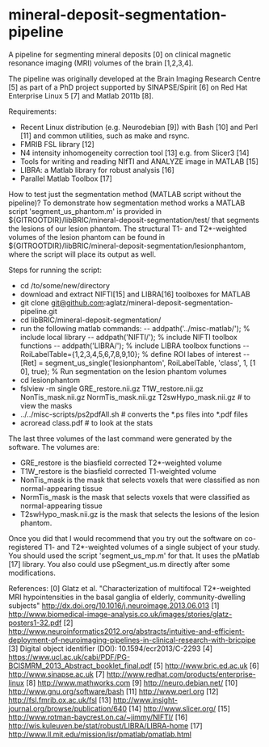 mineral-deposit-segmentation-pipeline
=====================================

A pipeline for segmenting mineral deposits [0] on clinical magnetic resonance imaging (MRI) volumes of the brain [1,2,3,4].

The pipeline was originally developed at the Brain Imaging Research Centre [5] as part of a PhD project supported by SINAPSE/Spirit [6] on Red Hat Enterprise Linux 5 [7] and Matlab 2011b [8].

Requirements:
- Recent Linux distribution (e.g. Neurodebian [9]) with Bash [10] and Perl [11] and common utilities, such as make and rsync. 
- FMRIB FSL library [12]
- N4 intensity inhomogeneity correction tool [13] e.g. from Slicer3 [14]
- Tools for writing and reading NIfTI and ANALYZE image in MATLAB [15]
- LIBRA: a Matlab library for robust analysis [16]
- Parallel Matlab Toolbox [17]

How to test just the segmentation method (MATLAB script without the pipeline)?
To demonstrate how segmentation method works a MATLAB script 'segment_us_phantom.m' is provided in ${GITROOTDIR}/libBRIC/mineral-deposit-segmentation/test/ that segments the lesions of our lesion phantom. The structural T1- and T2*-weighted volumes of the lesion phantom can be found in ${GITROOTDIR}/libBRIC/mineral-deposit-segmentation/lesionphantom, where the script will place its output as well.

Steps for running the script:
- cd /to/some/new/directory
- download and extract NIFTI[15] and LIBRA[16] toolboxes for MATLAB
- git clone git@github.com:aglatz/mineral-deposit-segmentation-pipeline.git
- cd libBRIC/mineral-deposit-segmentation/
- run the following matlab commands:
-- addpath('../misc-matlab/'); % include local library
-- addpath('NIFTI/'); % include NIFTI toolbox functions
-- addpath('LIBRA/'); % include LIBRA toolbox functions
-- RoiLabelTable={1,2,3,4,5,6,7,8,9,10}; % define ROI labes of interest
-- [Ret] = segment_us_single('lesionphantom', RoiLabelTable, 'class', 1, [1 0], true); % Run segmentation on the lesion phantom volumes
- cd lesionphantom
- fslview -m single GRE_restore.nii.gz T1W_restore.nii.gz NonTis_mask.nii.gz NormTis_mask.nii.gz T2swHypo_mask.nii.gz # to view the masks
- ../../misc-scripts/ps2pdfAll.sh # converts the *.ps files into *.pdf files
- acroread class.pdf # to look at the stats

The last three volumes of the last command were generated by the software. The volumes are:
- GRE_restore is the biasfield corrected T2*-weighted volume
- T1W_restore is the biasfield corrected T1-weighted volume
- NonTis_mask is the mask that selects voxels that were classified as non normal-appearing tissue
- NormTis_mask is the mask that selects voxels that were classified as normal-appearing tissue
- T2swHypo_mask.nii.gz is the mask that selects the lesions of the lesion phantom.

Once you did that I would recommend that you try out the software on co-registered T1- and T2*-weighted volumes of a single subject of your study. You should used the script 'segment_us_mp.m' for that. It uses the pMatlab [17] library. You also could use pSegment_us.m directly after some modifications.

References:
[0] Glatz et al. "Characterization of multifocal T2*-weighted MRI hypointensities in the basal ganglia of elderly, community-dwelling subjects" http://dx.doi.org/10.1016/j.neuroimage.2013.06.013
[1] http://www.biomedical-image-analysis.co.uk/images/stories/glatz-posters1-32.pdf
[2] http://www.neuroinformatics2012.org/abstracts/intuitive-and-efficient-deployment-of-neuroimaging-pipelines-in-clinical-research-with-bricpipe
[3] Digital object identifier (DOI): 10.1594/ecr2013/C-2293
[4] https://www.ucl.ac.uk/cabi/PDF/PG-BCISMRM_2013_Abstract_booklet_final.pdf
[5] http://www.bric.ed.ac.uk
[6] http://www.sinapse.ac.uk
[7] http://www.redhat.com/products/enterprise-linux
[8] http://www.mathworks.com
[9] http://neuro.debian.net/
[10] http://www.gnu.org/software/bash
[11] http://www.perl.org
[12] http://fsl.fmrib.ox.ac.uk/fsl
[13] http://www.insight-journal.org/browse/publication/640
[14] http://www.slicer.org/
[15] http://www.rotman-baycrest.on.ca/~jimmy/NIFTI/
[16] http://wis.kuleuven.be/stat/robust/LIBRA/LIBRA-home
[17] http://www.ll.mit.edu/mission/isr/pmatlab/pmatlab.html

